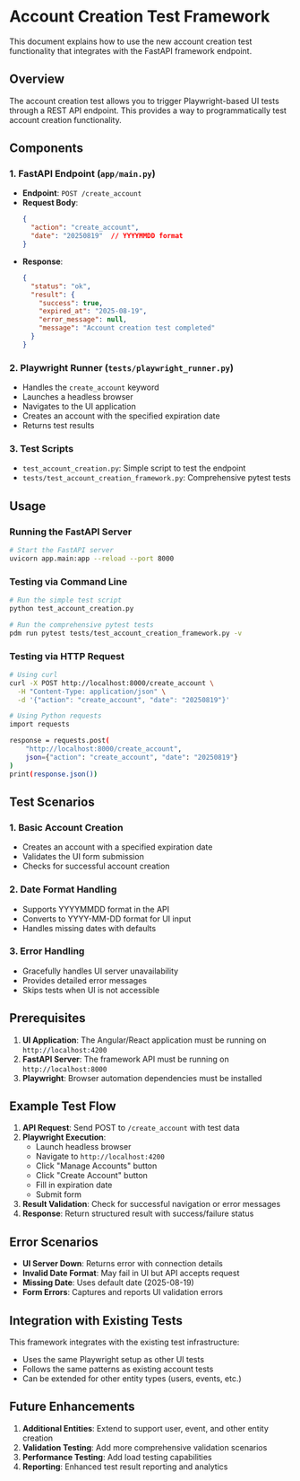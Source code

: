 # Account Creation Test Framework

This document explains how to use the new account creation test functionality that integrates with the FastAPI framework endpoint.

## Overview

The account creation test allows you to trigger Playwright-based UI tests through a REST API endpoint. This provides a way to programmatically test account creation functionality.

## Components

### 1. FastAPI Endpoint (`app/main.py`)
- **Endpoint**: `POST /create_account`
- **Request Body**: 
  ```json
  {
    "action": "create_account",
    "date": "20250819"  // YYYYMMDD format
  }
  ```
- **Response**: 
  ```json
  {
    "status": "ok",
    "result": {
      "success": true,
      "expired_at": "2025-08-19",
      "error_message": null,
      "message": "Account creation test completed"
    }
  }
  ```

### 2. Playwright Runner (`tests/playwright_runner.py`)
- Handles the `create_account` keyword
- Launches a headless browser
- Navigates to the UI application
- Creates an account with the specified expiration date
- Returns test results

### 3. Test Scripts
- `test_account_creation.py`: Simple script to test the endpoint
- `tests/test_account_creation_framework.py`: Comprehensive pytest tests

## Usage

### Running the FastAPI Server

```bash
# Start the FastAPI server
uvicorn app.main:app --reload --port 8000
```

### Testing via Command Line

```bash
# Run the simple test script
python test_account_creation.py

# Run the comprehensive pytest tests
pdm run pytest tests/test_account_creation_framework.py -v
```

### Testing via HTTP Request

```bash
# Using curl
curl -X POST http://localhost:8000/create_account \
  -H "Content-Type: application/json" \
  -d '{"action": "create_account", "date": "20250819"}'

# Using Python requests
import requests

response = requests.post(
    "http://localhost:8000/create_account",
    json={"action": "create_account", "date": "20250819"}
)
print(response.json())
```

## Test Scenarios

### 1. Basic Account Creation
- Creates an account with a specified expiration date
- Validates the UI form submission
- Checks for successful account creation

### 2. Date Format Handling
- Supports YYYYMMDD format in the API
- Converts to YYYY-MM-DD format for UI input
- Handles missing dates with defaults

### 3. Error Handling
- Gracefully handles UI server unavailability
- Provides detailed error messages
- Skips tests when UI is not accessible

## Prerequisites

1. **UI Application**: The Angular/React application must be running on `http://localhost:4200`
2. **FastAPI Server**: The framework API must be running on `http://localhost:8000`
3. **Playwright**: Browser automation dependencies must be installed

## Example Test Flow

1. **API Request**: Send POST to `/create_account` with test data
2. **Playwright Execution**: 
   - Launch headless browser
   - Navigate to `http://localhost:4200`
   - Click "Manage Accounts" button
   - Click "Create Account" button
   - Fill in expiration date
   - Submit form
3. **Result Validation**: Check for successful navigation or error messages
4. **Response**: Return structured result with success/failure status

## Error Scenarios

- **UI Server Down**: Returns error with connection details
- **Invalid Date Format**: May fail in UI but API accepts request
- **Missing Date**: Uses default date (2025-08-19)
- **Form Errors**: Captures and reports UI validation errors

## Integration with Existing Tests

This framework integrates with the existing test infrastructure:
- Uses the same Playwright setup as other UI tests
- Follows the same patterns as existing account tests
- Can be extended for other entity types (users, events, etc.)

## Future Enhancements

1. **Additional Entities**: Extend to support user, event, and other entity creation
2. **Validation Testing**: Add more comprehensive validation scenarios
3. **Performance Testing**: Add load testing capabilities
4. **Reporting**: Enhanced test result reporting and analytics 